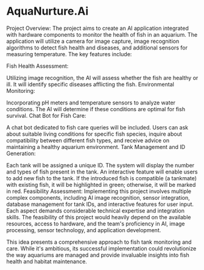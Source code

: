 # AquaNurture.Ai
Project Overview:
The project aims to create an AI application integrated with hardware components to monitor the health of fish in an aquarium. The application will utilize a camera for image capture, image recognition algorithms to detect fish health and diseases, and additional sensors for measuring  temperature. The key features include:

Fish Health Assessment:

Utilizing image recognition, the AI will assess whether the fish are healthy or ill. It will identify specific diseases afflicting the fish.
Environmental Monitoring:

Incorporating pH meters and temperature sensors to analyze water conditions. The AI will determine if these conditions are optimal for fish survival.
Chat Bot for Fish Care:

A chat bot dedicated to fish care queries will be included. Users can ask about suitable living conditions for specific fish species, inquire about compatibility between different fish types, and receive advice on maintaining a healthy aquarium environment.
Tank Management and ID Generation:

Each tank will be assigned a unique ID. The system will display the number and types of fish present in the tank. An interactive feature will enable users to add new fish to the tank. If the introduced fish is compatible (a tankmate) with existing fish, it will be highlighted in green; otherwise, it will be marked in red.
Feasibility Assessment:
Implementing this project involves multiple complex components, including AI image recognition, sensor integration, database management for tank IDs, and interactive features for user input. Each aspect demands considerable technical expertise and integration skills. The feasibility of this project would heavily depend on the available resources, access to hardware, and the team's proficiency in AI, image processing, sensor technology, and application development.

This idea presents a comprehensive approach to fish tank monitoring and care. While it's ambitious, its successful implementation could revolutionize the way aquariums are managed and provide invaluable insights into fish health and habitat maintenance.
